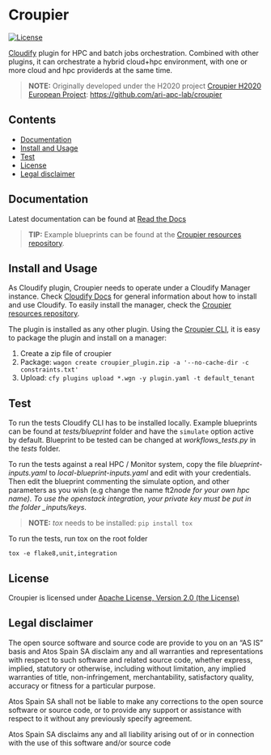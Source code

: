 # Croupier

[![License](https://img.shields.io/badge/License-Apache%202.0-blue.svg)](https://opensource.org/licenses/Apache-2.0)

[Cloudify](http://cloudify.co/) plugin for HPC and batch jobs orchestration. Combined with other plugins, it can orchestrate a hybrid cloud+hpc environment, with one or more cloud and hpc providerds at the same time.

> **NOTE:** Originally developed under the H2020 project [Croupier H2020 European Project](http://www.croupier.eu/): <https://github.com/ari-apc-lab/croupier>

## Contents

- [Documentation](#documentation)
- [Install and Usage](#install-and-usage)
- [Test](#test)
- [License](#license)
- [Legal disclaimer](#legal-disclaimer)

## Documentation

Latest documentation can be found at [Read the Docs](https://croupier.readthedocs.io)

> **TIP:** Example blueprints can be found at the [Croupier resources repository](https://github.com/ari-apc-lab/croupier-resources).

## Install and Usage

As Cloudify plugin, Croupier needs to operate under a Cloudify Manager instance.
Check [Cloudify Docs](http://docs.getcloudify.org/4.5.5/intro/what-is-cloudify)
for general information about how to install and use Cloudify. To easily install
the manager, check the
[Croupier resources repository](https://github.com/ari-apc-lab/croupier-resources).

The plugin is installed as any other plugin. Using the [Croupier
CLI](https://github.com/ari-apc-lab/croupier-cli), it is easy to package the
plugin and install on a manager:

1. Create a zip file of croupier
2. Package: `wagon create croupier_plugin.zip -a '--no-cache-dir -c constraints.txt'`
3. Upload: `cfy plugins upload *.wgn -y plugin.yaml -t default_tenant`

## Test

To run the tests Cloudify CLI has to be installed locally. Example blueprints can be found at _tests/blueprint_ folder and have the `simulate` option active by default. Blueprint to be tested can be changed at _workflows_tests.py_ in the _tests_ folder.

To run the tests against a real HPC / Monitor system, copy the file _blueprint-inputs.yaml_ to _local-blueprint-inputs.yaml_ and edit with your credentials. Then edit the blueprint commenting the simulate option, and other parameters as you wish (e.g change the name ft2*node for your own hpc name). To use the openstack integration, your private key must be put in the folder \_inputs/keys*.

> **NOTE:** _tox_ needs to be installed: `pip install tox`

To run the tests, run tox on the root folder

```shell
tox -e flake8,unit,integration
```

## License

Croupier is licensed under [Apache License, Version 2.0 (the License)](./LICENSE)

## Legal disclaimer

The open source software and source code are provide to you on an “AS IS” basis and Atos Spain SA disclaim any and all warranties and representations with respect to such software and related source code, whether express, implied, statutory or otherwise, including without limitation, any implied warranties of title, non-infringement, merchantability, satisfactory quality, accuracy or fitness for a particular purpose.

Atos Spain SA shall not be liable to make any corrections to the open source software or source code, or to provide any support or assistance with respect to it without any previously specify agreement.

Atos Spain SA disclaims any and all liability arising out of or in connection with the use of this software and/or source code
